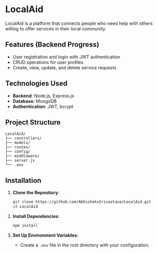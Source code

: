 
# LocalAid

LocalAid is a platform that connects people who need help with others willing to offer services in their local community.

## Features (Backend Progress)

- User registration and login with JWT authentication
- CRUD operations for user profiles
- Create, view, update, and delete service requests

## Technologies Used

- **Backend**: Node.js, Express.js
- **Database**: MongoDB
- **Authentication**: JWT, bcrypt

## Project Structure

```
LocalAid/
├── controllers/
├── models/
├── routes/
├── config/
├── middleware/
├── server.js
└── .env
```

## Installation

1. **Clone the Repository**:
   ```bash
   git clone https://github.com/AbhishekxSrivastava/LocalAid.git
   cd LocalAid
   ```

2. **Install Dependencies**:
   ```bash
   npm install
   ```

3. **Set Up Environment Variables**:
   - Create a `.env` file in the root directory with your configuration.
